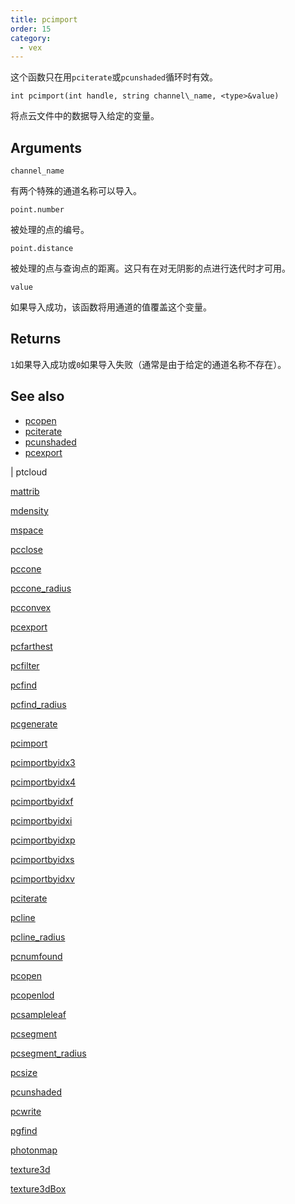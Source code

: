 ```yaml
---
title: pcimport
order: 15
category:
  - vex
---
```


这个函数只在用`pciterate`或`pcunshaded`循环时有效。

`int pcimport(int handle, string channel\_name, <type>&value)`

将点云文件中的数据导入给定的变量。

## Arguments

`channel_name`

有两个特殊的通道名称可以导入。

`point.number`

被处理的点的编号。

`point.distance`

被处理的点与查询点的距离。这只有在对无阴影的点进行迭代时才可用。

`value`

如果导入成功，该函数将用通道的值覆盖这个变量。

## Returns

`1`如果导入成功或`0`如果导入失败（通常是由于给定的通道名称不存在）。

## See also

- [pcopen](pcopen.html)
- [pciterate](pciterate.html)
- [pcunshaded](pcunshaded.html)
- [pcexport](pcexport.html)

|
ptcloud

[mattrib](mattrib.html)

[mdensity](mdensity.html)

[mspace](mspace.html)

[pcclose](pcclose.html)

[pccone](pccone.html)

[pccone_radius](pccone_radius.html)

[pcconvex](pcconvex.html)

[pcexport](pcexport.html)

[pcfarthest](pcfarthest.html)

[pcfilter](pcfilter.html)

[pcfind](pcfind.html)

[pcfind_radius](pcfind_radius.html)

[pcgenerate](pcgenerate.html)

[pcimport](pcimport.html)

[pcimportbyidx3](pcimportbyidx3.html)

[pcimportbyidx4](pcimportbyidx4.html)

[pcimportbyidxf](pcimportbyidxf.html)

[pcimportbyidxi](pcimportbyidxi.html)

[pcimportbyidxp](pcimportbyidxp.html)

[pcimportbyidxs](pcimportbyidxs.html)

[pcimportbyidxv](pcimportbyidxv.html)

[pciterate](pciterate.html)

[pcline](pcline.html)

[pcline_radius](pcline_radius.html)

[pcnumfound](pcnumfound.html)

[pcopen](pcopen.html)

[pcopenlod](pcopenlod.html)

[pcsampleleaf](pcsampleleaf.html)

[pcsegment](pcsegment.html)

[pcsegment_radius](pcsegment_radius.html)

[pcsize](pcsize.html)

[pcunshaded](pcunshaded.html)

[pcwrite](pcwrite.html)

[pgfind](pgfind.html)

[photonmap](photonmap.html)

[texture3d](texture3d.html)

[texture3dBox](texture3dBox.html)
